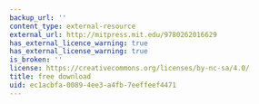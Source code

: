 ```yaml
---
backup_url: ''
content_type: external-resource
external_url: http://mitpress.mit.edu/9780262016629
has_external_licence_warning: true
has_external_license_warning: true
is_broken: ''
license: https://creativecommons.org/licenses/by-nc-sa/4.0/
title: free download
uid: ec1acbfa-0089-4ee3-a4fb-7eeffeef4471
---
```

